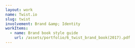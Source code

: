 ```yaml
---
layout: work
name: Twist.io
slug: twist
involvement: Brand &amp; Identity
workItems:
  - name: Brand book style guide
    url: /assets/portfolio/6_twist_brand_book(2017).pdf
---
```

